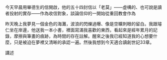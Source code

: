 今天早晨用畢德生的信開啟，他的五十四封信以「老莫」——虛構的、也可說是讀者投射的實存——作為收信對象，談論信仰的一開始從重回教會作為

昨天晚上我夢見一個金色的海灘，波浪的閃爍過曝、像是空曠刺眼的留白。我跟璿仁坐在岸邊，他送我一本小書，裡面寫滿我喜歡的東西，看起來是經年累月的記錄，摩擦與筆畫的痕跡，為時間的存在註解。醒來之後我已經知道我的心想要什麼，只是被迫在夢裡又清晰的承認一遍。然後我想到今天適合讀創世記33章。

講述